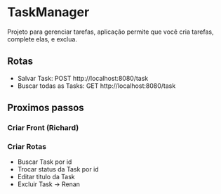 # TaskManager

Projeto para gerenciar tarefas,  aplicação permite que você cria tarefas, complete elas, e exclua.

## Rotas

- Salvar Task: POST http://localhost:8080/task
- Buscar todas as Tasks: GET http://localhost:8080/task

## Proximos passos

### Criar Front (Richard)

### Criar Rotas
- Buscar Task por id
- Trocar status da Task por id
- Editar titulo da Task
- Excluir Task -> Renan

